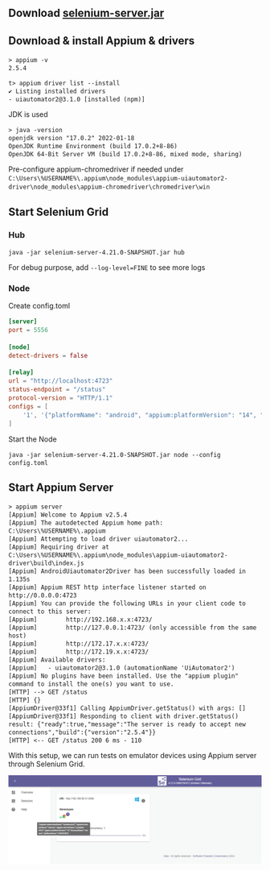 ## Download [selenium-server.jar](https://github.com/NDViet/selenium/releases/download/nightly/selenium-server-4.21.0-SNAPSHOT.jar)

## Download & install Appium & drivers
```
> appium -v
2.5.4
```
```
t> appium driver list --install
✔ Listing installed drivers
- uiautomator2@3.1.0 [installed (npm)]
```

JDK is used
```
> java -version
openjdk version "17.0.2" 2022-01-18
OpenJDK Runtime Environment (build 17.0.2+8-86)
OpenJDK 64-Bit Server VM (build 17.0.2+8-86, mixed mode, sharing)
```

Pre-configure appium-chromedriver if needed under `C:\Users\%USERNAME%\.appium\node_modules\appium-uiautomator2-driver\node_modules\appium-chromedriver\chromedriver\win`

## Start Selenium Grid

### Hub
```
java -jar selenium-server-4.21.0-SNAPSHOT.jar hub
```

For debug purpose, add `--log-level=FINE` to see more logs

### Node
Create config.toml
```toml
[server]
port = 5556

[node]
detect-drivers = false

[relay]
url = "http://localhost:4723"
status-endpoint = "/status"
protocol-version = "HTTP/1.1"
configs = [
    '1', '{"platformName": "android", "appium:platformVersion": "14", "appium:deviceName": "emulator-5554", "appium:automationName": "uiautomator2", "appium:browserName": "chrome", "browserName": "chrome"}'
]
```

Start the Node
```
java -jar selenium-server-4.21.0-SNAPSHOT.jar node --config config.toml
```

## Start Appium Server
```
> appium server
[Appium] Welcome to Appium v2.5.4
[Appium] The autodetected Appium home path: C:\Users\%USERNAME%\.appium
[Appium] Attempting to load driver uiautomator2...
[Appium] Requiring driver at C:\Users\%USERNAME%\.appium\node_modules\appium-uiautomator2-driver\build\index.js
[Appium] AndroidUiautomator2Driver has been successfully loaded in 1.135s
[Appium] Appium REST http interface listener started on http://0.0.0.0:4723
[Appium] You can provide the following URLs in your client code to connect to this server:
[Appium]        http://192.168.x.x:4723/
[Appium]        http://127.0.0.1:4723/ (only accessible from the same host)
[Appium]        http://172.17.x.x:4723/
[Appium]        http://172.19.x.x:4723/
[Appium] Available drivers:
[Appium]   - uiautomator2@3.1.0 (automationName 'UiAutomator2')
[Appium] No plugins have been installed. Use the "appium plugin" command to install the one(s) you want to use.
[HTTP] --> GET /status
[HTTP] {}
[AppiumDriver@33f1] Calling AppiumDriver.getStatus() with args: []
[AppiumDriver@33f1] Responding to client with driver.getStatus() result: {"ready":true,"message":"The server is ready to accept new connections","build":{"version":"2.5.4"}}
[HTTP] <-- GET /status 200 6 ms - 110
```

With this setup, we can run tests on emulator devices using Appium server through Selenium Grid.

![img.png](docs/img.png)